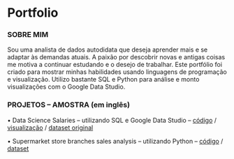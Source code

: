 # Portfolio

### SOBRE MIM
Sou uma analista de dados autodidata que deseja aprender mais e se adaptar às demandas atuais. A paixão por descobrir novas e antigas coisas me motiva a continuar estudando e o desejo de trabalhar. Este portfólio foi criado para mostrar minhas habilidades usando linguagens de programação e visualização. Utilizo bastante SQL e Python para análise e monto visualizações com o Google Data Studio.

### PROJETOS – AMOSTRA (em inglês)
• Data Science Salaries – utilizando SQL e Google Data Studio – [código](https://github.com/camiladaltro/portfolio/tree/main/ds_salaries) / 
[visualização](https://datastudio.google.com/reporting/4f858b23-bce3-49d5-9962-16706972941c/page/jIE0C) / [dataset original](https://www.kaggle.com/datasets/ruchi798/data-science-job-salaries)

• Supermarket store branches sales analysis – utilizando Python – [código](https://github.com/camiladaltro/portfolio/blob/main/stores_sales.ipynb) / [dataset](https://www.kaggle.com/datasets/surajjha101/stores-area-and-sales-data)

